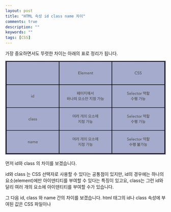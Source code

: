```yaml
---
layout: post
title: "HTML 속성 id class name 차이"
comments: true
description: ""
keywords: ""
tags: [CSS]
---
```


가장 중요하면서도 뚜렷한 차이는 아래의 표로 정리가 됩니다.

 ![5125123151123](/images/css/5125123151123.png)


먼저 id와 class 의 차이를 보겠습니다. 

id와 class 는 CSS 선택자로 사용할 수 있다는 공통점이 있지만, id의 경우에는 하나의 요소(element)에만 아이덴티티를 부여할 수 있다는 특징이 있고요, class는 그런 id와 달리 여러 개의 요소에 아이덴티티를 부여할 수가 있습니다. 

 

그 다음 id, class 와 name 간의 차이를 보겠습니다. html 태그의 id나 class 속성에 부여된 값은 CSS 파일이나 <style> 태그에서 선택자로서 역할을 수행할 수가 있습니다. 보통 그러려고 id나 class를 지정하는데요. 반면 name은 선택자로서의 역할을 수행할 수 없다는 특징이 있습니다.

이쯤에서 '그렇다면 name은 왜 사용하는가?' 하는 의문이 들 수가 있는데요. html 문서 중 name 속성에 대한 내용을 찾아보면 이러한 문구가 나옵니다. 

 

"name 속성은 요소의 이름(역할의 의미도 있는 듯합니다)을 구체화한다. name 속성은 자바스크립트에서 요소를 참조할 수 있게 한다."

 

쉽게 말해 name 속성은 요소의 역할에 대한 참조로써 지정하는 속성이며, 자바스크립트 코드에서도 참조될 수 있는 속성으로서 의미가 있는 속성이라고 할 수 있겠습니다. CSS에서는 선택자로 사용되지 않는 name이지만 자바스크립트에서는 가능한 거죠.

 

끝으로, 제이쿼리에서 각 속성을 선택자로 활용할 때의 예를 들어보겠습니다. 

 

id => $('#아이디밸류')

class => $('.클래스밸류') 

name => $('[name="네임밸류"]')



출처 : https://penguingoon.tistory.com/116